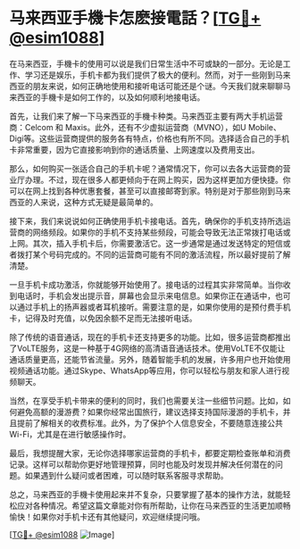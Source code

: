 # 马来西亚手機卡怎麽接電話？[[TG💪+ @esim1088](https://t.me/s/esim1088)]

在马来西亚，手機卡的使用可以说是我们日常生活中不可或缺的一部分。无论是工作、学习还是娱乐，手机卡都为我们提供了极大的便利。然而，对于一些刚到马来西亚的朋友来说，如何正确地使用和接听电话可能还是个谜。今天我们就来聊聊马来西亚的手機卡是如何工作的，以及如何顺利地接电话。

首先，让我们来了解一下马来西亚的手機卡种类。马来西亚主要有两大手机运营商：Celcom 和 Maxis。此外，还有不少虚拟运营商（MVNO），如U Mobile、Digi等。这些运营商提供的服务各有特点，价格也有所不同。选择适合自己的手机卡非常重要，因为它直接影响到你的通话质量、上网速度以及费用支出。

那么，如何购买一张适合自己的手机卡呢？通常情况下，你可以去各大运营商的营业厅办理。不过，现在很多人都更倾向于在网上购买，因为这样更加方便快捷。你可以在网上找到各种优惠套餐，甚至可以直接邮寄到家。特别是对于那些刚到马来西亚的人来说，这种方式无疑是最简单的。

接下来，我们来说说如何正确使用手机卡接电话。首先，确保你的手机支持所选运营商的网络频段。如果你的手机不支持某些频段，可能会导致无法正常拨打电话或上网。其次，插入手机卡后，你需要激活它。这一步通常是通过发送特定的短信或者拨打某个号码完成的。不同的运营商可能有不同的激活流程，所以最好提前了解清楚。

一旦手机卡成功激活，你就能够开始使用了。接电话的过程其实非常简单。当你收到电话时，手机会发出提示音，屏幕也会显示来电信息。如果你正在通话中，也可以通过手机上的扬声器或者耳机接听。需要注意的是，如果你使用的是预付费手机卡，记得及时充值，以免因余额不足而无法接听电话。

除了传统的语音通话，现在的手机卡还支持更多的功能。比如，很多运营商都推出了VoLTE服务，这是一种基于4G网络的高清语音通话技术。使用VoLTE不仅能让通话质量更高，还能节省流量。另外，随着智能手机的发展，许多用户也开始使用视频通话功能。通过Skype、WhatsApp等应用，你可以轻松与朋友和家人进行视频聊天。

当然，在享受手机卡带来的便利的同时，我们也需要关注一些细节问题。比如，如何避免高额的漫游费？如果你经常出国旅行，建议选择支持国际漫游的手机卡，并且提前了解相关的收费标准。此外，为了保护个人信息安全，不要随意连接公共Wi-Fi，尤其是在进行敏感操作时。

最后，我想提醒大家，无论你选择哪家运营商的手机卡，都要定期检查账单和消费记录。这样可以帮助你更好地管理预算，同时也能及时发现并解决任何潜在的问题。如果遇到什么疑问或者困难，可以随时联系客服寻求帮助。

总之，马来西亚的手機卡使用起来并不复杂，只要掌握了基本的操作方法，就能轻松应对各种情况。希望这篇文章能对你有所帮助，让你在马来西亚的生活更加顺畅愉快！如果你对手机卡还有其他疑问，欢迎继续提问哦。

[[TG💪+ @esim1088](https://t.me/s/esim1088) ![Image](https://i.postimg.cc/4NQfJmqS/Snipaste-2025-05-13-00-14-12.png)]
